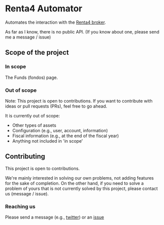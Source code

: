 # Renta4 Automator

Automates the interaction with the [Renta4 broker](https://r4.com).

As far as I know, there is no public API. (If you know about one, please send me a message / issue)

## Scope of the project

### In scope

The Funds (fondos) page.

### Out of scope 

Note: This project is open to contributions. If you want to contribute with ideas or pull requests (PRs),
feel free to go ahead.

It is currently out of scope:

  * Other types of assets 
  * Configuration (e.g., user, account, information)
  * Fiscal information (e.g., at the end of the fiscal year)
  * Anything not included in 'in scope'

## Contributing

This project is open to contributions.

We're mainly interested in solving our own problems, not adding features for the sake of completion.
On the other hand, if you need to solve a problem of yours that is not currently solved by this
project, please contact us (message / issue).

### Reaching us

Please send a message (e.g., [twitter](https://twitter.com/alvarobiz)) or an [issue](/issues/)
